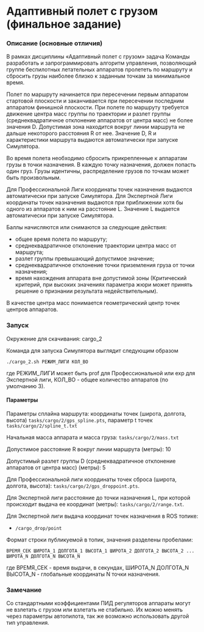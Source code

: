 Адаптивный полет с грузом (финальное задание)
==================================

### Описание (основные отличия)

В рамках дисциплины «Адаптивный полет с грузом» задача Команды разработать и запрограммировать алгоритм управления, позволяющий группе беспилотных летательных аппаратов пролететь по маршруту и сбросить грузы наиболее близко к заданным точкам за минимальное время.

Полет по маршруту начинается при пересечении первым аппаратом стартовой плоскости и заканчивается при пересечении последним аппаратом финишной плоскости. При полете по маршруту требуется движение центра масс группы по траектории и разлет группы (среднеквадратичное отклонение аппаратов от центра масс) не более значения D.  Допустимая зона находится вокруг линии маршрута не дальше некоторого расстояния R от нее. Значение D, R и характеристики маршрута выдаются автоматически при запуске Симулятора.

Во время полета необходимо сбросить прикрепленные к аппаратам грузы в точки назначения. В каждую точку назначения, должен попасть один груз. Грузы идентичны, распределение грузов по точкам может быть произвольным.

Для Профессиональной Лиги координаты точек назначения выдаются автоматически при запуске Симулятора.
Для Экспертной Лиги координаты точек назначения выдаются при приближении хотя бы одного из аппаратов к ним на расстояние L. Значение L выдается автоматически при запуске Симулятора.

Баллы начисляются или снимаются за следующие действия:

* общее время полета по маршруту;
* среднеквадратичное отклонение траектории центра масс от маршрута;
* разлет группы превышающий допустимое значение;
* среднеквадратичное отклонение точки приземления груза от точки назначения;
* время нахождения аппарата вне допустимой зоны (Критический критерий, при высоких значениях параметра жюри может принять решение о признании результата недействительным).

В качестве центра масс понимается геометрический центр точек центров аппаратов.

### Запуск

Окружение для скачивания: cargo_2

Команда для запуска Симулятора выглядит следующим образом

```
./cargo_2.sh РЕЖИМ_ЛИГИ КОЛ_ВО
```

где РЕЖИМ_ЛИГИ может быть prof для Профессиональной или exp для Экспертной лиги,
КОЛ_ВО - общее количество аппаратов (по умолчанию 3).


#### Параметры

Параметры сплайна маршрута: координаты точек (широта, долгота, высота) `tasks/cargo/2/gps_spline.pts`, параметр t точек `tasks/cargo/2/spline_t.txt`

Начальная масса аппарата и масса груза: `tasks/cargo/2/mass.txt`

Допустимое расстояние R вокруг линии маршрута (метры): 10

Допустимый разлет группы D (среднеквадратичное отклонение аппаратов от центра масс) (метры): 5

Для Профессиональной лиги координаты точек сброса (широта, долгота, высота): `tasks/cargo/2/gps_droppoint.pts`.

Для Экспертной лиги расстояние до точки назначения L, при которой происходит выдача ее координат (метры): `tasks/cargo/2/range.txt`.

Для Экспертной лиги выдача координат точек назначения в ROS топике:

* `/cargo_drop/point`

Формат строки публикуемой в топик, значения разделены пробелами:

```
ВРЕМЯ_СЕК ШИРОТА_1 ДОЛГОТА_1 ВЫСОТА_1 ШИРОТА_2 ДОЛГОТА_2 ВЫСОТА_2 ... ШИРОТА_N ДОЛГОТА_N ВЫСОТА_N
```

где ВРЕМЯ_СЕК - время выдачи, в секундах, ШИРОТА_N ДОЛГОТА_N ВЫСОТА_N - глобальные координаты N точки назначения.

### Замечание

Со стандартными коэффициентами ПИД регуляторов аппараты могут не взлетать с грузом или взлетать не стабильно.
Их можно менять через параметры автопилота, так же возможно использовать другой тип управления.
